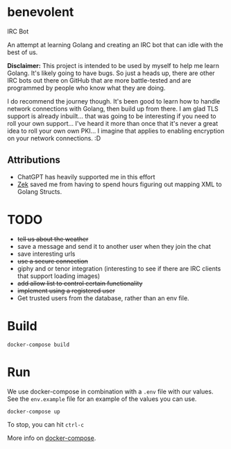 # benevolent
IRC Bot

An attempt at learning Golang and creating an IRC bot that can idle with the best of us.

__Disclaimer:__ This project is intended to be used by myself to help me learn Golang. It's likely going to have bugs. So just a heads up, there are other IRC bots out there on GitHub that are more battle-tested and are programmed by people who know what they are doing.

I do recommend the journey though. It's been good to learn how to handle network connections with Golang, then build up from there. I am glad TLS support is already inbuilt... that was going to be interesting if you need to roll your own support... I've heard it more than once that it's never a great idea to roll your own own PKI... I imagine that applies to enabling encryption on your network connections. :D

## Attributions

- ChatGPT has heavily supported me in this effort
- [Zek](https://github.com/miku/zek) saved me from having to spend hours figuring out mapping XML to Golang Structs.

# TODO

- ~~tell us about the weather~~
- save a message and send it to another user when they join the chat
- save interesting urls
- ~~use a secure connection~~
- giphy and or tenor integration (interesting to see if there are IRC clients that support loading images)
- ~~add allow list to control certain functionality~~
- ~~implement using a registered user~~
- Get trusted users from the database, rather than an env file.

# Build

```
docker-compose build
```

# Run

We use docker-compose in combination with a `.env` file with our values. See the `env.example` file for an example of the values you can use.

```
docker-compose up
```

To stop, you can hit `ctrl-c` 

More info on [docker-compose](ihttps://docs.docker.com/compose/).


